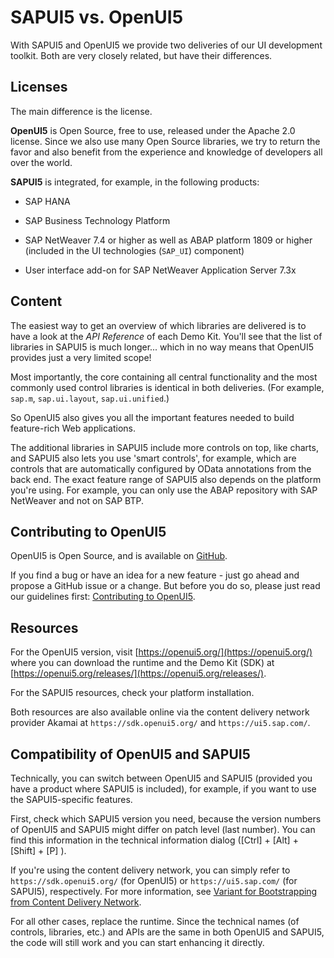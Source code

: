 <!-- loio5982a9734748474aa8d4af9c3d8f31c0 -->

# SAPUI5 vs. OpenUI5

With SAPUI5 and OpenUI5 we provide two deliveries of our UI development toolkit. Both are very closely related, but have their differences.



## Licenses

The main difference is the license.

**OpenUI5** is Open Source, free to use, released under the Apache 2.0 license. Since we also use many Open Source libraries, we try to return the favor and also benefit from the experience and knowledge of developers all over the world.

**SAPUI5** is integrated, for example, in the following products:

-   SAP HANA

-   SAP Business Technology Platform

-   SAP NetWeaver 7.4 or higher as well as ABAP platform 1809 or higher \(included in the UI technologies \(`SAP_UI`\) component\)

-   User interface add-on for SAP NetWeaver Application Server 7.3x




## Content

The easiest way to get an overview of which libraries are delivered is to have a look at the *API Reference* of each Demo Kit. You'll see that the list of libraries in SAPUI5 is much longer... which in no way means that OpenUI5 provides just a very limited scope!

Most importantly, the core containing all central functionality and the most commonly used control libraries is identical in both deliveries. \(For example, `sap.m`, `sap.ui.layout`, `sap.ui.unified`.\)

So OpenUI5 also gives you all the important features needed to build feature-rich Web applications.

The additional libraries in SAPUI5 include more controls on top, like charts, and SAPUI5 also lets you use 'smart controls', for example, which are controls that are automatically configured by OData annotations from the back end. The exact feature range of SAPUI5 also depends on the platform you're using. For example, you can only use the ABAP repository with SAP NetWeaver and not on SAP BTP.



## Contributing to OpenUI5

OpenUI5 is Open Source, and is available on [GitHub](https://github.com/SAP/openui5/).

If you find a bug or have an idea for a new feature - just go ahead and propose a GitHub issue or a change. But before you do so, please just read our guidelines first: [Contributing to OpenUI5](https://github.com/SAP/openui5/blob/-/CONTRIBUTING.md).



## Resources

For the OpenUI5 version, visit [https://openui5.org/](https://openui5.org/) where you can download the runtime and the Demo Kit \(SDK\) at [https://openui5.org/releases/](https://openui5.org/releases/).

For the SAPUI5 resources, check your platform installation.

Both resources are also available online via the content delivery network provider Akamai at `https://sdk.openui5.org/` and `https://ui5.sap.com/`.



## Compatibility of OpenUI5 and SAPUI5

Technically, you can switch between OpenUI5 and SAPUI5 \(provided you have a product where SAPUI5 is included\), for example, if you want to use the SAPUI5-specific features.

First, check which SAPUI5 version you need, because the version numbers of OpenUI5 and SAPUI5 might differ on patch level \(last number\). You can find this information in the technical information dialog \([Ctrl\] + [Alt\] + [Shift\] + [P\] \).

If you're using the content delivery network, you can simply refer to `https://sdk.openui5.org/` \(for OpenUI5\) or `https://ui5.sap.com/` \(for SAPUI5\), respectively. For more information, see [Variant for Bootstrapping from Content Delivery Network](../04_Essentials/variant-for-bootstrapping-from-content-delivery-network-2d3eb2f.md).

For all other cases, replace the runtime. Since the technical names \(of controls, libraries, etc.\) and APIs are the same in both OpenUI5 and SAPUI5, the code will still work and you can start enhancing it directly.

